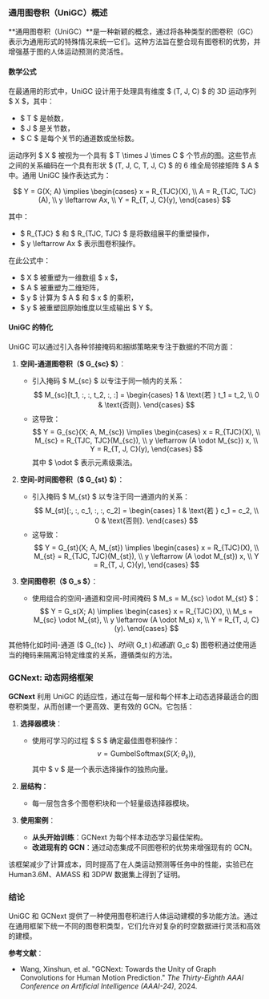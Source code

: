 ### 通用图卷积（UniGC）概述

**通用图卷积（UniGC）**是一种新颖的概念，通过将各种类型的图卷积（GC）表示为通用形式的特殊情况来统一它们。这种方法旨在整合现有图卷积的优势，并增强基于图的人体运动预测的灵活性。

#### 数学公式

在最通用的形式中，UniGC 设计用于处理具有维度 $ (T, J, C) $ 的 3D 运动序列 $ X $，其中：
- $ T $ 是帧数，
- $ J $ 是关节数，
- $ C $ 是每个关节的通道数或坐标数。

运动序列 $ X $ 被视为一个具有 $ T \times J \times C $ 个节点的图。这些节点之间的关系编码在一个具有形状 $ (T, J, C, T, J, C) $ 的 6 维全局邻接矩阵 $ A $ 中。通用 UniGC 操作表达式为：

$$
Y = G(X; A) \implies
\begin{cases}
x = R_{TJC}(X), \\
A = R_{TJC, TJC}(A), \\
y \leftarrow Ax, \\
Y = R_{T, J, C}(y),
\end{cases}
$$

其中：
- $ R_{TJC} $ 和 $ R_{TJC, TJC} $ 是将数组展平的重塑操作，
- $ y \leftarrow Ax $ 表示图卷积操作。

在此公式中：
- $ X $ 被重塑为一维数组 $ x $，
- $ A $ 被重塑为二维矩阵，
- $ y $ 计算为 $ A $ 和 $ x $ 的乘积，
- $ y $ 被重塑回原始维度以生成输出 $ Y $。

#### UniGC 的特化

UniGC 可以通过引入各种邻接掩码和捆绑策略来专注于数据的不同方面：

1. **空间-通道图卷积（$ G_{sc} $）**：
   
   - 引入掩码 $ M_{sc} $ 以专注于同一帧内的关系：
     $$
     M_{sc}[t_1, :, :, t_2, :, :] = \begin{cases}
     1 & \text{若 } t_1 = t_2, \\
     0 & \text{否则}.
     \end{cases}
     $$
   - 这导致：
     $$
     Y = G_{sc}(X; A, M_{sc}) \implies
     \begin{cases}
     x = R_{TJC}(X), \\
     M_{sc} = R_{TJC, TJC}(M_{sc}), \\
     y \leftarrow (A \odot M_{sc}) x, \\
     Y = R_{T, J, C}(y),
     \end{cases}
     $$
     其中 $ \odot $ 表示元素级乘法。
   
2. **空间-时间图卷积（$ G_{st} $）**：
   
   - 引入掩码 $ M_{st} $ 以专注于同一通道内的关系：
     $$
     M_{st}[:, :, c_1, :, :, c_2] = \begin{cases}
     1 & \text{若 } c_1 = c_2, \\
     0 & \text{否则}.
     \end{cases}
     $$
   - 这导致：
     $$
     Y = G_{st}(X; A, M_{st}) \implies
     \begin{cases}
     x = R_{TJC}(X), \\
     M_{st} = R_{TJC, TJC}(M_{st}), \\
     y \leftarrow (A \odot M_{st}) x, \\
     Y = R_{T, J, C}(y),
     \end{cases}
     $$
   
3. **空间图卷积（$ G_s $）**：
   - 使用组合的空间-通道和空间-时间掩码 $ M_s = M_{sc} \odot M_{st} $：
     $$
     Y = G_s(X; A) \implies
     \begin{cases}
     x = R_{TJC}(X), \\
     M_s = M_{sc} \odot M_{st}, \\
     y \leftarrow (A \odot M_s) x, \\
     Y = R_{T, J, C}(y).
     \end{cases}
     $$

其他特化如时间-通道 ($ G_{tc} $)、时间 ($ G_t $) 和通道 ($ G_c $) 图卷积通过使用适当的掩码来隔离沿特定维度的关系，遵循类似的方法。

### GCNext: 动态网络框架

**GCNext** 利用 UniGC 的适应性，通过在每一层和每个样本上动态选择最适合的图卷积类型，从而创建一个更高效、更有效的 GCN。它包括：

1. **选择器模块**：
   - 使用可学习的过程 $ S $ 确定最佳图卷积操作：
     $$
     v = \text{GumbelSoftmax}(S(X; \theta_s)),
     $$
     其中 $ v $ 是一个表示选择操作的独热向量。

2. **层结构**：
   
   - 每一层包含多个图卷积块和一个轻量级选择器模块。
   
3. **使用案例**：
   
   - **从头开始训练**：GCNext 为每个样本动态学习最佳架构。
   - **改进现有的 GCN**：通过动态集成不同图卷积的优势来增强现有的 GCN。

该框架减少了计算成本，同时提高了在人类运动预测等任务中的性能，实验已在 Human3.6M、AMASS 和 3DPW 数据集上得到了证明。

### 结论

UniGC 和 GCNext 提供了一种使用图卷积进行人体运动建模的多功能方法。通过在通用框架下统一不同的图卷积类型，它们允许对复杂的时空数据进行灵活和高效的建模。

**参考文献**：

- Wang, Xinshun, et al. "GCNext: Towards the Unity of Graph Convolutions for Human Motion Prediction." *The Thirty-Eighth AAAI Conference on Artificial Intelligence (AAAI-24)*, 2024.
